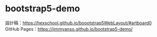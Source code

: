# bootstrap5-demo
 
設計稿：https://hexschool.github.io/boootstrap5WebLayout/#artboard0
GitHub Pages：https://jimmyanso.github.io/bootstrap5-demo/
